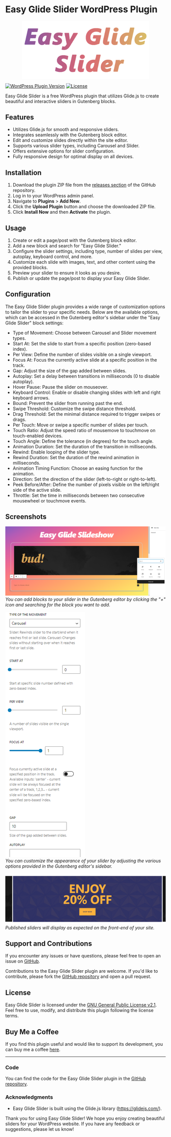 # Easy Glide Slider WordPress Plugin

<div style="display: flex; justify-content: center; align-items: center;">
  <img src="/assets/logo.png" alt="Easy Glide Slider Logo" width="400">
</div>

[![WordPress Plugin Version](https://img.shields.io/wordpress/plugin/v/easy-glide-slider)](https://wordpress.org/plugins/easy-glide-slider/)
[![License](https://img.shields.io/github/license/mlhktp/easyglideslider)](LICENSE)

Easy Glide Slider is a free WordPress plugin that utilizes Glide.js to create beautiful and interactive sliders in Gutenberg blocks.

## Features

- Utilizes Glide.js for smooth and responsive sliders.
- Integrates seamlessly with the Gutenberg block editor.
- Edit and customize slides directly within the site editor.
- Supports various slider types, including Carousel and Slider.
- Offers extensive options for slider configuration.
- Fully responsive design for optimal display on all devices.

## Installation

1. Download the plugin ZIP file from the [releases section](https://github.com/mlhktp/easyglideslider/releases/tag/v1.0) of the GitHub repository.
2. Log in to your WordPress admin panel.
3. Navigate to **Plugins** > **Add New**.
4. Click the **Upload Plugin** button and choose the downloaded ZIP file.
5. Click **Install Now** and then **Activate** the plugin.

## Usage

1. Create or edit a page/post with the Gutenberg block editor.
2. Add a new block and search for "Easy Glide Slider."
3. Configure the slider settings, including type, number of slides per view, autoplay, keyboard control, and more.
4. Customize each slide with images, text, and other content using the provided blocks.
5. Preview your slider to ensure it looks as you desire.
6. Publish or update the page/post to display your Easy Glide Slider.

## Configuration

The Easy Glide Slider plugin provides a wide range of customization options to tailor the slider to your specific needs. Below are the available options, which can be accessed in the Gutenberg editor's sidebar under the "Easy Glide Slider" block settings:

- Type of Movement: Choose between Carousel and Slider movement types.
- Start At: Set the slide to start from a specific position (zero-based index).
- Per View: Define the number of slides visible on a single viewport.
- Focus At: Focus the currently active slide at a specific position in the track.
- Gap: Adjust the size of the gap added between slides.
- Autoplay: Set a delay between transitions in milliseconds (0 to disable autoplay).
- Hover Pause: Pause the slider on mouseover.
- Keyboard Control: Enable or disable changing slides with left and right keyboard arrows.
- Bound: Prevent the slider from running past the end.
- Swipe Threshold: Customize the swipe distance threshold.
- Drag Threshold: Set the minimal distance required to trigger swipes or drags.
- Per Touch: Move or swipe a specific number of slides per touch.
- Touch Ratio: Adjust the speed ratio of mousemove to touchmove on touch-enabled devices.
- Touch Angle: Define the tolerance (in degrees) for the touch angle.
- Animation Duration: Set the duration of the transition in milliseconds.
- Rewind: Enable looping of the slider type.
- Rewind Duration: Set the duration of the rewind animation in milliseconds.
- Animation Timing Function: Choose an easing function for the animation.
- Direction: Set the direction of the slider (left-to-right or right-to-left).
- Peek Before/After: Define the number of pixels visible on the left/right side of the active slide.
- Throttle: Set the time in milliseconds between two consecutive mousewheel or touchmove events.

## Screenshots

![Screenshot 1](/assets/screenshot-1.png)
<br>
*You can add blocks to your slider in the Gutenberg editor by clicking the "+" icon and searching for the block you want to add.*

![Screenshot 2](/assets/screenshot-2.png)
<br>
*You can customize the appearance of your slider by adjusting the various options provided in the Gutenberg editor's sidebar.*

![Screenshot 3](/assets/screenshot-3.png)
<br>
*Published sliders will display as expected on the front-end of your site.*

## Support and Contributions

If you encounter any issues or have questions, please feel free to open an issue on [GitHub](https://github.com/mlhktp/easyglideslider/issues).

Contributions to the Easy Glide Slider plugin are welcome. If you'd like to contribute, please fork the [GitHub repository](https://github.com/mlhktp/easyglideslider) and open a pull request.

## License

Easy Glide Slider is licensed under the [GNU General Public License v2.1](https://www.gnu.org/licenses/gpl-2.0.html). Feel free to use, modify, and distribute this plugin following the license terms.

## Buy Me a Coffee

If you find this plugin useful and would like to support its development, you can buy me a coffee [here](https://bmc.link/melih.aktop).


---

### Code

You can find the code for the Easy Glide Slider plugin in the [GitHub repository](https://github.com/mlhktp/easyglideslider).

### Acknowledgments

- Easy Glide Slider is built using the Glide.js library (https://glidejs.com/).

Thank you for using Easy Glide Slider! We hope you enjoy creating beautiful sliders for your WordPress website. If you have any feedback or suggestions, please let us know!

